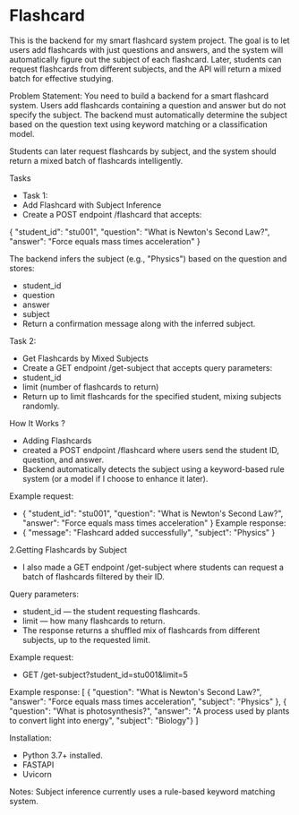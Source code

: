 # Flashcard

This is the backend for my smart flashcard system project. The goal is to let users add flashcards with just questions and answers, and the system will automatically figure out the subject of each flashcard. Later, students can request flashcards from different subjects, and the API will return a mixed batch for effective studying.

Problem Statement:
You need to build a backend for a smart flashcard system. Users add flashcards containing a question and answer but do not specify the subject. The backend must automatically determine the subject based on the question text using keyword matching or a classification model.

Students can later request flashcards by subject, and the system should return a mixed batch of flashcards intelligently.

Tasks
- Task 1:
-  Add Flashcard with Subject Inference
-  Create a POST endpoint /flashcard that accepts:

{
  "student_id": "stu001",
  "question": "What is Newton's Second Law?",
  "answer": "Force equals mass times acceleration"
}

The backend infers the subject (e.g., "Physics") based on the question and stores:
- student_id
- question
- answer
- subject
- Return a confirmation message along with the inferred subject.


Task 2:

- Get Flashcards by Mixed Subjects
- Create a GET endpoint /get-subject that accepts query parameters:
-  student_id
-  limit (number of flashcards to return)
-  Return up to limit flashcards for the specified student, mixing subjects randomly.

How It Works ?
- Adding Flashcards
- created a POST endpoint /flashcard where users send the student ID, question, and answer.
- Backend automatically detects the subject using a keyword-based rule system (or a model if I choose to enhance it later).

Example request:
- {
  "student_id": "stu001",
  "question": "What is Newton's Second Law?",
  "answer": "Force equals mass times acceleration"
}
Example response:
- {
  "message": "Flashcard added successfully",
  "subject": "Physics"
}

2.Getting Flashcards by Subject
- I also made a GET endpoint /get-subject where students can request a batch of flashcards filtered by their ID.

Query parameters:
- student_id — the student requesting flashcards.
- limit — how many flashcards to return.
- The response returns a shuffled mix of flashcards from different subjects, up to the requested limit.

Example request:
- GET /get-subject?student_id=stu001&limit=5

Example response:
[
  {
    "question": "What is Newton's Second Law?",
    "answer": "Force equals mass times acceleration",
    "subject": "Physics"
  },
  {
    "question": "What is photosynthesis?",
    "answer": "A process used by plants to convert light into energy",
    "subject": "Biology"}
]

Installation:
- Python 3.7+ installed.
- FASTAPI
- Uvicorn

Notes:
Subject inference currently uses a rule-based keyword matching system.
